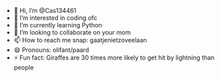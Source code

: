 - 👋 Hi, I’m @Cas134461
- 👀 I’m interested in coding ofc
- 🌱 I’m currently learning Python
- 💞️ I’m looking to collaborate on your mom
- 📫 How to reach me
   snap: gaatjenietzoveelaan
- 😄 Pronouns: olifant/paard
- ⚡ Fun fact: Giraffes are 30 times more likely to get hit by lightning than people

<!---
Cas134461/Cas134461 is a ✨ special ✨ repository because its `README.md` (this file) appears on your GitHub profile.
You can click the Preview link to take a look at your changes.
--->
